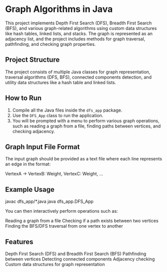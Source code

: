 # Graph Algorithms in Java

This project implements Depth First Search (DFS), Breadth First Search (BFS), and various graph-related algorithms using custom data structures like hash tables, linked lists, and stacks. The graph is represented as an adjacency list, and the project includes methods for graph traversal, pathfinding, and checking graph properties.

## Project Structure

The project consists of multiple Java classes for graph representation, traversal algorithms (DFS, BFS), connected components detection, and utility data structures like a hash table and linked lists.

## How to Run

1. Compile all the Java files inside the `dfs_app` package.
2. Use the `DFS_App` class to run the application.
3. You will be prompted with a menu to perform various graph operations, such as reading a graph from a file, finding paths between vertices, and checking adjacency.

## Graph Input File Format

The input graph should be provided as a text file where each line represents an edge in the format:

VertexA -> VertexB: Weight, VertexC: Weight, ...


## Example Usage
javac dfs_app/*.java
java dfs_app.DFS_App


You can then interactively perform operations such as:

Reading a graph from a file
Checking if a path exists between two vertices
Finding the BFS/DFS traversal from one vertex to another
## Features
Depth First Search (DFS) and Breadth First Search (BFS)
Pathfinding between vertices
Detecting connected components
Adjacency checking
Custom data structures for graph representation
